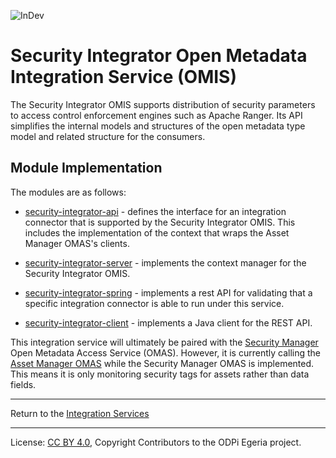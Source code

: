<!-- SPDX-License-Identifier: CC-BY-4.0 -->
<!-- Copyright Contributors to the ODPi Egeria project 2020. -->

![InDev](../../../open-metadata-publication/website/images/egeria-content-status-in-development.png#pagewidth)

# Security Integrator Open Metadata Integration Service (OMIS)

The Security Integrator OMIS supports distribution of security
parameters to access control enforcement engines such as Apache Ranger.
Its API simplifies the internal models and structures of
the open metadata type model and related structure for the consumers.

## Module Implementation

The modules are as follows:

* [security-integrator-api](security-integrator-api) - defines the interface for an integration
connector that is supported by the Security Integrator OMIS. This includes the implementation
of the context that wraps the Asset Manager OMAS's clients.

* [security-integrator-server](security-integrator-server) - implements the context manager for
the Security Integrator OMIS.

* [security-integrator-spring](security-integrator-spring) - implements a rest API for validating that a specific
integration connector is able to run under this service.

* [security-integrator-client](security-integrator-client) - implements a Java client for the REST API.


This integration service will ultimately be paired with the [Security Manager](../../access-services/security-manager)
Open Metadata Access Service (OMAS).  However, it is currently calling the 
[Asset Manager OMAS](../../access-services/asset-manager) while the Security Manager OMAS is implemented.
This means it is only monitoring security tags for assets rather than data fields.

----
Return to the [Integration Services](..)

----
License: [CC BY 4.0](https://creativecommons.org/licenses/by/4.0/),
Copyright Contributors to the ODPi Egeria project.